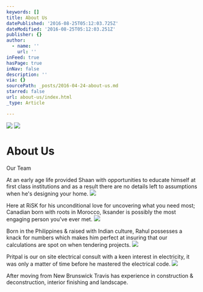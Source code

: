 ```yaml
---
keywords: []
title: About Us
datePublished: '2016-08-25T05:12:03.725Z'
dateModified: '2016-08-25T05:12:03.251Z'
publisher: {}
author:
  - name: ''
    url: ''
inFeed: true
hasPage: true
inNav: false
description: ''
via: {}
sourcePath: _posts/2016-04-24-about-us.md
starred: false
url: about-us/index.html
_type: Article

---
```

![](https://s3-us-west-2.amazonaws.com/the-grid-img/p/a3edcdae1182dc92b34e160014ede46920fa388e.jpg)
![](https://the-grid-user-content.s3-us-west-2.amazonaws.com/89c29666-a606-4785-9953-b7c84cceb25c.jpg)

# About Us

Our Team

At an early age life provided Shaan with opportunities to educate himself at first class institutions and as a result there are no details left to assumptions when he's designing your home.
![](https://the-grid-user-content.s3-us-west-2.amazonaws.com/f4fe1b39-43f2-4acc-91c0-f1dbaf7a8074.jpg)

Here at RiSK for his unconditional love for uncovering what you need most; Canadian born with roots in Morocco, Iksander is possibly the most engaging person you've ever met.
![](https://the-grid-user-content.s3-us-west-2.amazonaws.com/8856bf18-b006-4b75-a7b3-336af42e5ccc.jpg)

Born in the Philippines & raised with Indian culture, Rahul possesses a knack for numbers which makes him perfect at insuring that our calculations are spot on when tendering projects.
![](https://the-grid-user-content.s3-us-west-2.amazonaws.com/caa53464-1a37-4190-a028-adec9c4c6f0d.jpg)

Pritpal is our on site electrical consult with a keen interest in electricity, it was only a matter of time before he mastered the electrical code.
![](https://s3-us-west-2.amazonaws.com/the-grid-img/p/6cabdc8a7468a231ca4aa30253681f568a1a64fc.png)

After moving from New Brunswick Travis has experience in construction & deconstruction, interior finishing and landscape.